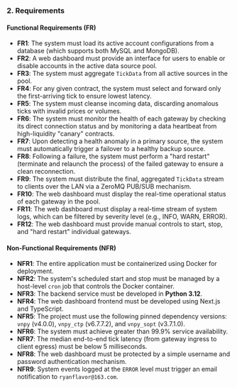 ### **2. Requirements**

#### **Functional Requirements (FR)**

- **FR1**: The system must load its active account configurations from a database (which supports both MySQL and MongoDB).
- **FR2**: A web dashboard must provide an interface for users to enable or disable accounts in the active data source pool.
- **FR3**: The system must aggregate `TickData` from all active sources in the pool.
- **FR4**: For any given contract, the system must select and forward only the first-arriving tick to ensure lowest latency.
- **FR5**: The system must cleanse incoming data, discarding anomalous ticks with invalid prices or volumes.
- **FR6**: The system must monitor the health of each gateway by checking its direct connection status and by monitoring a data heartbeat from high-liquidity "canary" contracts.
- **FR7**: Upon detecting a health anomaly in a primary source, the system must automatically trigger a failover to a healthy backup source.
- **FR8**: Following a failure, the system must perform a "hard restart" (terminate and relaunch the process) of the failed gateway to ensure a clean reconnection.
- **FR9**: The system must distribute the final, aggregated `TickData` stream to clients over the LAN via a ZeroMQ PUB/SUB mechanism.
- **FR10**: The web dashboard must display the real-time operational status of each gateway in the pool.
- **FR11**: The web dashboard must display a real-time stream of system logs, which can be filtered by severity level (e.g., INFO, WARN, ERROR).
- **FR12**: The web dashboard must provide manual controls to start, stop, and "hard restart" individual gateways.

#### **Non-Functional Requirements (NFR)**

- **NFR1**: The entire application must be containerized using Docker for deployment.
- **NFR2**: The system's scheduled start and stop must be managed by a host-level `cron` job that controls the Docker container.
- **NFR3**: The backend service must be developed in **Python 3.12**.
- **NFR4**: The web dashboard frontend must be developed using Next.js and TypeScript.
- **NFR5**: The project must use the following pinned dependency versions: `vnpy` (v4.0.0), `vnpy_ctp` (v6.7.7.2), and `vnpy_sopt` (v3.7.1.0).
- **NFR6**: The system must achieve greater than 99.9% service availability.
- **NFR7**: The median end-to-end tick latency (from gateway ingress to client egress) must be below 5 milliseconds.
- **NFR8**: The web dashboard must be protected by a simple username and password authentication mechanism.
- **NFR9**: System events logged at the `ERROR` level must trigger an email notification to `ryanflavor@163.com`.
